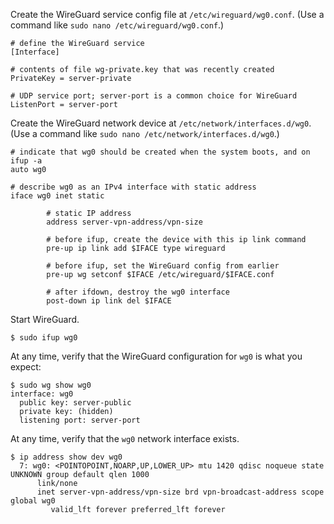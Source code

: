 Create the WireGuard service config file at `/etc/wireguard/wg0.conf`.
(Use a command like `sudo nano /etc/wireguard/wg0.conf`.)
```text
# define the WireGuard service
[Interface]

# contents of file wg-private.key that was recently created
PrivateKey = server-private

# UDP service port; server-port is a common choice for WireGuard
ListenPort = server-port
```

Create the WireGuard network device at `/etc/network/interfaces.d/wg0`.
(Use a command like `sudo nano /etc/network/interfaces.d/wg0`.)
```text
# indicate that wg0 should be created when the system boots, and on ifup -a
auto wg0

# describe wg0 as an IPv4 interface with static address
iface wg0 inet static

        # static IP address 
        address server-vpn-address/vpn-size

        # before ifup, create the device with this ip link command
        pre-up ip link add $IFACE type wireguard

        # before ifup, set the WireGuard config from earlier
        pre-up wg setconf $IFACE /etc/wireguard/$IFACE.conf

        # after ifdown, destroy the wg0 interface
        post-down ip link del $IFACE
```

Start WireGuard.
```text
$ sudo ifup wg0
```

At any time, verify that the WireGuard configuration for `wg0` is what you expect:
```text
$ sudo wg show wg0
interface: wg0
  public key: server-public
  private key: (hidden)
  listening port: server-port
```

At any time, verify that the `wg0` network interface exists.
```text
$ ip address show dev wg0
  7: wg0: <POINTOPOINT,NOARP,UP,LOWER_UP> mtu 1420 qdisc noqueue state UNKNOWN group default qlen 1000
      link/none
      inet server-vpn-address/vpn-size brd vpn-broadcast-address scope global wg0
         valid_lft forever preferred_lft forever
```
